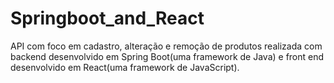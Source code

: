 # Springboot_and_React
API com foco em cadastro, alteração e remoção de produtos realizada com backend desenvolvido em Spring Boot(uma framework de Java) e front end desenvolvido em React(uma framework de JavaScript).
